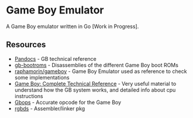 # Game Boy Emulator

A Game Boy emulator written in Go [Work in Progress].

## Resources

- [Pandocs](https://gbdev.io/pandocs/) - GB technical reference
- [gb-bootroms](https://github.com/ISSOtm/gb-bootroms/) - Disassemblies of the different Game Boy boot ROMs
- [raphamorin/gameboy](https://github.com/raphamorim/gameboy) - Game Boy Emulator used as reference to check some implementations
- [Game Boy: Complete Technical Reference](https://gekkio.fi/files/gb-docs/gbctr.pdf) - Very useful material to understand how the GB system works, and detailed info about cpu instructions
- [Gbops](https://izik1.github.io/gbops/index.html) - Accurate opcode for the Game Boy
- [rgbds](https://rgbds.gbdev.io/) - Assembler/linker pkg
